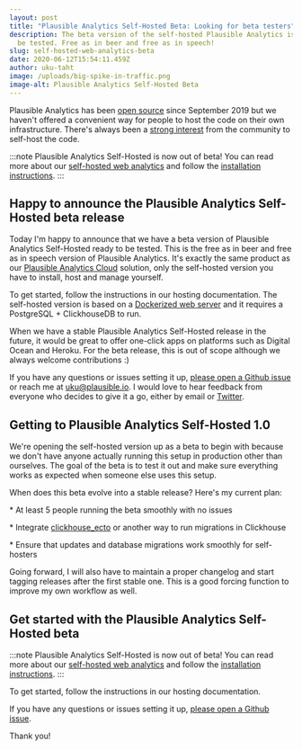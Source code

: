 ```yaml
---
layout: post
title: "Plausible Analytics Self-Hosted Beta: Looking for beta testers"
description: The beta version of the self-hosted Plausible Analytics is ready to
  be tested. Free as in beer and free as in speech!
slug: self-hosted-web-analytics-beta
date: 2020-06-12T15:54:11.459Z
author: uku-taht
image: /uploads/big-spike-in-traffic.png
image-alt: Plausible Analytics Self-Hosted Beta
---
```

Plausible Analytics has been [open source](https://plausible.io/open-source-website-analytics) since September 2019 but we haven't offered a convenient way for people to host the code on their own infrastructure. There's always been a [strong interest](https://github.com/plausible/analytics/issues/26) from the community to self-host the code.

:::note
Plausible Analytics Self-Hosted is now out of beta! You can read more about our [self-hosted web analytics](https://plausible.io/self-hosted-web-analytics) and follow the [installation instructions](https://docs.plausible.io/self-hosting).
:::

## Happy to announce the Plausible Analytics Self-Hosted beta release

Today I'm happy to announce that we have a beta version of Plausible Analytics Self-Hosted ready to be tested. This is the free as in beer and free as in speech version of Plausible Analytics. It's exactly the same product as our [Plausible Analytics Cloud](https://plausible.io) solution, only the self-hosted version you have to install, host and manage yourself. 

To get started, follow the instructions in our hosting documentation. The self-hosted version is based on a [Dockerized web server](https://hub.docker.com/r/plausible/analytics) and it requires a PostgreSQL + ClickhouseDB to run.

When we have a stable Plausible Analytics Self-Hosted release in the future, it would be great to offer one-click apps on platforms such as Digital Ocean and Heroku. For the beta release, this is out of scope although we always welcome contributions :)

If you have any questions or issues setting it up, [please open a Github issue](https://github.com/plausible/analytics) or reach me at uku@plausible.io. I would love to hear feedback from everyone who decides to give it a go, either by email or [Twitter](https://twitter.com/plausiblehq).

## Getting to Plausible Analytics Self-Hosted 1.0

We're opening the self-hosted version up as a beta to begin with because we don't have anyone actually running this setup in production other than ourselves. The goal of the beta is to test it out and make sure everything works as expected when someone else uses this setup.

When does this beta evolve into a stable release? Here's my current plan:

\* At least 5 people running the beta smoothly with no issues

\* Integrate [clickhouse_ecto](https://github.com/appodeal/clickhouse_ecto) or another way to run migrations in Clickhouse

\* Ensure that updates and database migrations work smoothly for self-hosters

Going forward, I will also have to maintain a proper changelog and start tagging releases after the first stable one. This is a good forcing function to improve my own workflow as well.

## Get started with the Plausible Analytics Self-Hosted beta

:::note
Plausible Analytics Self-Hosted is now out of beta! You can read more about our [self-hosted web analytics](https://plausible.io/self-hosted-web-analytics) and follow the [installation instructions](https://docs.plausible.io/self-hosting).
:::

To get started, follow the instructions in our hosting documentation.

If you have any questions or issues setting it up, [please open a Github issue](https://github.com/plausible/analytics).

Thank you!
